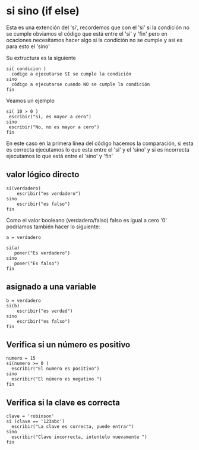# si sino \(if else\)

Esta es una extención del 'si', recordemos que con el 'si' si la condición no se cumple obviamos el código que está entre el 'si' y 'fin' pero en ocaciones necesitamos hacer algo si la condición no se cumple y así es para esto el 'sino'

Su extructura es la siguiente

```text
si( condicion )
  codigo a ejecutarse SI se cumple la condición
sino
  código a ejecutarse cuando NO se cumple la condición
fin
```

Veamos un ejemplo

```text
si( 10 > 0 )
 escribir("Si, es mayor a cero")
sino
 escribir("No, no es mayor a cero")
fin
```

En este caso en la primera línea del código hacemos la comparación, si esta es correcta ejecutamos lo que esta entre el 'si' y el 'sino' y si es incorrecta ejecutamos lo que está entre el 'sino' y 'fin'

## valor lógico directo

```text
si(verdadero)
    escribir("es verdadero")
sino
    escribir("es falso")
fin
```

Como el valor booleano \(verdadero/falso\) falso es igual a cero '0' podriamos también hacer lo siguiente:

```text
a = verdadero

si(a)
   poner("Es verdadero")
sino
   poner("Es falso")   
fin
```

## asignado a una variable

```text
b = verdadero
si(b)
    escribir("es verdad")
sino
    escribir("es falso")
fin
```

## Verifica si un número es positivo

```text
numero = 15
si(numero >= 0 )
  escribir("El numero es positivo")
sino
  escribir("El número es negativo ")  
fin
```

## Verifica si la clave es correcta

```text
clave = 'robinson'
si (clave == '123abc') 
  escribir("La clave es correcta, puede entrar")
sino
  escribir("Clave incorrecta, intentelo nuevamente ")   
fin
```

